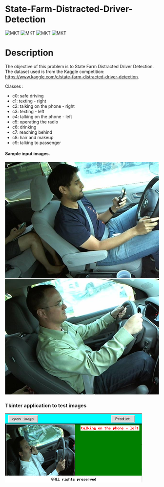 # State-Farm-Distracted-Driver-Detection
![MKT](https://img.shields.io/badge/library-Pytorch-orange.svg)
![MKT](https://img.shields.io/badge/language-Python-orange.svg)
![MKT](https://img.shields.io/badge/platform-Jupyter-lightgrey.svg)
![MKT](https://img.shields.io/badge/tkinter-orange.svg)

# Description

The objective of this problem is to State Farm Distracted Driver Detection.
The dataset used is from the Kaggle competition: https://www.kaggle.com/c/state-farm-distracted-driver-detection. 

Classes :
- c0: safe driving
- c1: texting - right
- c2: talking on the phone - right
- c3: texting - left
- c4: talking on the phone - left
- c5: operating the radio
- c6: drinking
- c7: reaching behind
- c8: hair and makeup
- c9: talking to passenger

#### Sample input images.

![alt text](/outputs/img_216.jpg) ![alt text](/outputs/img_208.jpg) 

### Tkinter application to test images

![alt text](/outputs/app.png) 




